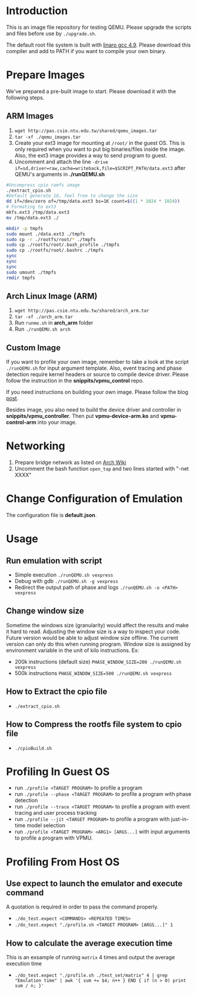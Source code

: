 # Introduction
This is an image file repository for testing QEMU.
Please upgrade the scripts and files before use by `./upgrade.sh`.

The default root file system is built with [linaro gcc 4.9](https://releases.linaro.org/14.11/components/toolchain/binaries/arm-linux-gnueabi/gcc-linaro-4.9-2014.11-x86_64_arm-linux-gnueabi.tar.xz).
Please download this compiler and add to PATH if you want to compile your own binary.

# Prepare Images
We've prepared a pre-built image to start. Please download it with the following steps.
## ARM Images
1. `wget http://pas.csie.ntu.edu.tw/shared/qemu_images.tar`
2. `tar -xf ./qemu_images.tar`
3. Create your ext3 image for mounting at `/root/` in the guest OS.
This is only required when you want to put big binaries/files inside the image.
Also, the ext3 image provides a way to send program to guest.
4. Uncomment and attach the line `-drive if=sd,driver=raw,cache=writeback,file=$SCRIPT_PATH/data.ext3` after QEMU's arguments in __./runQEMU.sh__

``` bash
#Uncompress cpio ramfs image
./extract_cpio.sh
#Default generate 1G, feel free to change the size
dd if=/dev/zero of=/tmp/data.ext3 bs=1K count=$((1 * 1024 * 1024))
# Formating to ext3
mkfs.ext3 /tmp/data.ext3
mv /tmp/data.ext3 ./

mkdir -p tmpfs
sudo mount ./data.ext3 ./tmpfs
sudo cp -r ./rootfs/root/* ./tmpfs
sudo cp ./rootfs/root/.bash_profile ./tmpfs
sudo cp ./rootfs/root/.bashrc ./tmpfs
sync
sync
sync
sudo umount ./tmpfs
rmdir tmpfs
```

## Arch Linux Image (ARM)
1. `wget http://pas.csie.ntu.edu.tw/shared/arch_arm.tar`
2. `tar -xf ./arch_arm.tar`
3. Run `runme.sh` in __arch_arm__ folder
4. Run `./runQEMU.sh arch`

## Custom Image
If you want to profile your own image, remember to take a look at the script `./runQEMU.sh` for input argument template.
Also, event tracing and phase detection require kernel headers or source to compile device driver.
Please follow the instruction in the __snippits/vpmu_control__ repo.

If you need instructions on building your own image. Please follow the blog [post](https://medicineyeh.wordpress.com/2016/03/29/buildup-your-arm-image-for-qemu/).

Besides image, you also need to build the device driver and controller in __snippits/vpmu_controller__.
Then put __vpmu-device-arm.ko__ and __vpmu-control-arm__ into your image.

# Networking
1. Prepare bridge network as listed on [Arch Wiki](https://wiki.archlinux.org/index.php/QEMU#Creating_bridge_manually)
2. Uncomment the bash function `open_tap` and two lines started with "-net XXXX"

# Change Configuration of Emulation
The configuration file is __default.json__.

# Usage
## Run emulation with script
* Simple execution `./runQEMU.sh vexpress`
* Debug with gdb `./runQEMU.sh -g vexpress`
* Redirect the output path of phase and logs `./runQEMU.sh -o <PATH> vexpress`

## Change window size
Sometime the windows size (granularity) would affect the results and make it hard to read.
Adjusting the window size is a way to inspect your code. Future version would be able to
adjust window size offline. The current version can only do this when running program.
Window size is assigned by environment variable in the unit of kilo instructions.
Ex:
* 200k instructions (default size) `PHASE_WINDOW_SIZE=200 ./runQEMU.sh vexpress`
* 500k instructions `PHASE_WINDOW_SIZE=500 ./runQEMU.sh vexpress`


## How to Extract the cpio file
* `./extract_cpio.sh`

## How to Compress the rootfs file system to cpio file
* `./cpioBuild.sh`

# Profiling In Guest OS
* run `./profile <TARGET PROGRAM>` to profile a program
* run `./profile --phase <TARGET PROGRAM>` to profile a program with phase detection
* run `./profile --trace <TARGET PROGRAM>` to profile a program with event tracing and user process tracking
* run `./profile --jit <TARGET PROGRAM>` to profile a program with just-in-time model selection
* run `./profile <TARGET PROGRAM> <ARG1> [ARGS...]` with input arguments to profile a program with VPMU.

# Profiling From Host OS
## Use __expect__ to launch the emulator and execute command
A quotation is required in order to pass the command properly.

* `./do_test.expect <COMMANDS> <REPEATED TIMES>`
* `./do_test.expect "./profile.sh <TARGET PROGRAM> [ARGS...]" 1`

## How to calculate the average execution time

This is an exsample of running `matrix` 4 times and output the average execution time
* `./do_test.expect "./profile.sh ./test_set/matrix" 4 | grep "Emulation time" | awk '{ sum += $4; n++ } END { if (n > 0) print sum / n; }'`

